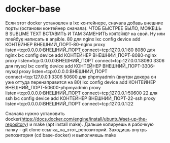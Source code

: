 # docker-base
Если этот docker установлен в lxc контейнере, сначала добавь внешние порты (останови контейнер сначала). ЧТОБ БЫСТРЕЕ БЫЛО, МОЖЕШЬ В SUBLIME TEXT ВСТАВИТЬ И ТАМ ЗАМЕНИТЬ `КОНТЕЙНЕР` на свой. Ну или плейбук написать в ansible.
80 для nginx
lxc config device add КОНТЕЙНЕР ВНЕШНИЙ_ПОРТ-80-nginx proxy listen=tcp:0.0.0.0:ВНЕШНИЙ_ПОРТ connect=tcp:127.0.0.1:80
8080 для nginx
lxc config device add КОНТЕЙНЕР ВНЕШНИЙ_ПОРТ-8080-nginx proxy listen=tcp:0.0.0.0:ВНЕШНИЙ_ПОРТ connect=tcp:127.0.0.1:8080
3306 для mysql
lxc config device add КОНТЕЙНЕР ВНЕШНИЙ_ПОРТ-3306-mysql proxy listen=tcp:0.0.0.0:ВНЕШНИЙ_ПОРТ connect=tcp:127.0.0.1:3306
50600 для phpmyadmin (внутри докера он уже оттуда перенаправится на 80)
lxc config device add КОНТЕЙНЕР ВНЕШНИЙ_ПОРТ-50600-phpmyadmin proxy listen=tcp:0.0.0.0:ВНЕШНИЙ_ПОРТ connect=tcp:127.0.0.1:50600
22 для ssh
lxc config device add КОНТЕЙНЕР ВНЕШНИЙ_ПОРТ-22-ssh proxy listen=tcp:0.0.0.0:ВНЕШНИЙ_ПОРТ connect=tcp:127.0.0.1:22


Сначала нужно установить docker(https://docs.docker.com/engine/install/ubuntu/#set-up-the-repository) и make (apt install make).
Дальше копируешь в рабочкую папку - git clone ссылка_на_этот_репозиторий.
Заходишь внутрь репозитория (cd base-docker) и выполняешь make

